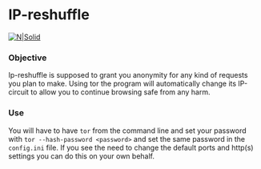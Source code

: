 # IP-reshuffle
[![N|Solid](https://upload.wikimedia.org/wikipedia/commons/thumb/1/15/Tor-logo-2011-flat.svg/1280px-Tor-logo-2011-flat.svg.png)](https://www.torproject.org/)

### Objective
Ip-reshuffle is supposed to grant you anonymity for any kind of requests you plan to make. Using tor the program will automatically change its IP-circuit to allow you to continue browsing safe from any harm.

### Use
You will have to have ```tor``` from the command line and set your password with ```tor --hash-password <password>``` and set the same password in the ```config.ini``` file. If you see the need to change the default ports and http(s) settings you can do this on your own behalf.